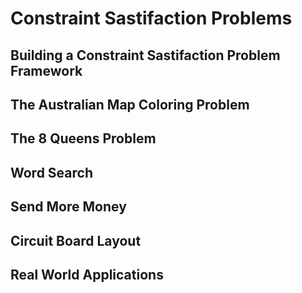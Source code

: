 # Constraint Sastifaction Problems

## Building a Constraint Sastifaction Problem Framework

## The Australian Map Coloring Problem

## The 8 Queens Problem

## Word Search

## Send More Money

## Circuit Board Layout

## Real World Applications


